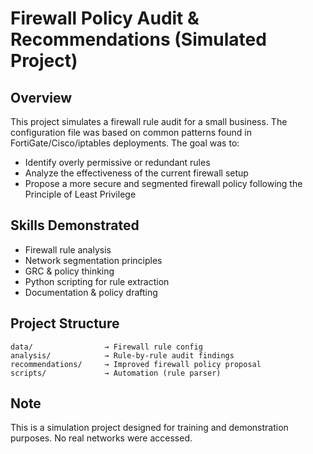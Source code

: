 # Firewall Policy Audit & Recommendations (Simulated Project)

## Overview
This project simulates a firewall rule audit for a small business. The configuration file was based on common patterns found in FortiGate/Cisco/iptables deployments. The goal was to:

- Identify overly permissive or redundant rules
- Analyze the effectiveness of the current firewall setup
- Propose a more secure and segmented firewall policy following the Principle of Least Privilege

## Skills Demonstrated
- Firewall rule analysis
- Network segmentation principles
- GRC & policy thinking
- Python scripting for rule extraction
- Documentation & policy drafting

## Project Structure
```
data/                → Firewall rule config
analysis/            → Rule-by-rule audit findings
recommendations/     → Improved firewall policy proposal
scripts/             → Automation (rule parser)
```

## Note
This is a simulation project designed for training and demonstration purposes. No real networks were accessed.

